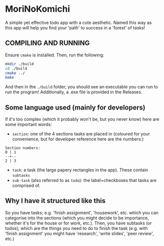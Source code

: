 # MoriNoKomichi
A simple yet effective todo app with a cute aesthetic. Named this way as this app will help you find your 'path' to success in a 'forest' of tasks!

## COMPILING AND RUNNING
Ensure `cmake` is installed. Then, run the following:
```bash
mkdir ./build
cd ./build
cmake ../
make
```
And then in the `./build` folder, you should see an executable you can run to run the program! Additionally, a .exe file is provided in the Releases.

## Some language used (mainly for developers)
If it's too complex (which it probably won't be, but you never know) here are some important words:
- `section`: one of the 4 sections tasks are placed in (coloured for your convenience, but for developer reference here are the numbers:)
```
Section numbers:
0 | 1
--+--
2 | 3
```
- `task`: a task (the large papery rectangles in the app). These contain `subtasks`
- `sub-task` (also referred to as `todo`): the label+checkboxes that tasks are comprised of.

## Why I have it structured like this
So you have tasks; e.g. 'finish assignment', 'housework', etc. which you can categorise into the sections (which you might decide to be importance, whether it's for the house or for work, etc.).
Then, you have subtasks (or todos); which are the things you need to do to finish the task (e.g. with 'finish assignment' you might have 'research', 'write slides', 'peer review', etc.)
